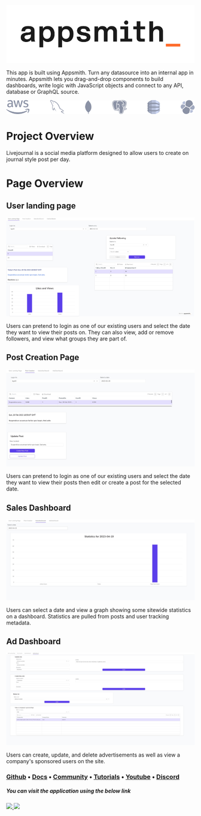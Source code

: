 ![](https://raw.githubusercontent.com/appsmithorg/appsmith/release/static/appsmith_logo_primary.png)

This app is built using Appsmith. Turn any datasource into an internal app in minutes. Appsmith lets you drag-and-drop components to build dashboards, write logic with JavaScript objects and connect to any API, database or GraphQL source.

![](https://raw.githubusercontent.com/appsmithorg/appsmith/release/static/images/integrations.png)

# Project Overview
Livejournal is a social media platform designed to allow users to create on journal style post per day.

# Page Overview
## User landing page

![](readme_images/ulp_3200.jpg)

Users can pretend to login as one of our existing users and select the date they want to view their posts on. They can also view, add or remove followers, and view what groups they are part of.

## Post Creation Page

![](readme_images/pcp_3200.jpg)

Users can pretend to login as one of our existing users and select the date they want to view their posts then edit or create a post for the selected date.

## Sales Dashboard

![](readme_images/sdp_3200.jpg)

Users can select a date and view a graph showing some sitewide statistics on a dashboard. Statistics are pulled from posts and user tracking metadata.

## Ad Dashboard

![](readme_images/adp_3200.jpg)

Users can create, update, and delete advertisements as well as view a company's sponsored users on the site.

### [Github](https://github.com/appsmithorg/appsmith) • [Docs](https://docs.appsmith.com/?utm_source=github&utm_medium=social&utm_content=appsmith_docs&utm_campaign=null&utm_term=appsmith_docs) • [Community](https://community.appsmith.com/) • [Tutorials](https://github.com/appsmithorg/appsmith/tree/update/readme#tutorials) • [Youtube](https://www.youtube.com/appsmith) • [Discord](https://discord.gg/rBTTVJp)

##### You can visit the application using the below link

###### [![](https://assets.appsmith.com/git-sync/Buttons.svg) ](http://localhost:8080/applications/642ecfe76032737b1d4234ae/pages/642ecfe76032737b1d4234b1) [![](https://assets.appsmith.com/git-sync/Buttons2.svg)](http://localhost:8080/applications/642ecfe76032737b1d4234ae/pages/642ecfe76032737b1d4234b1/edit)
